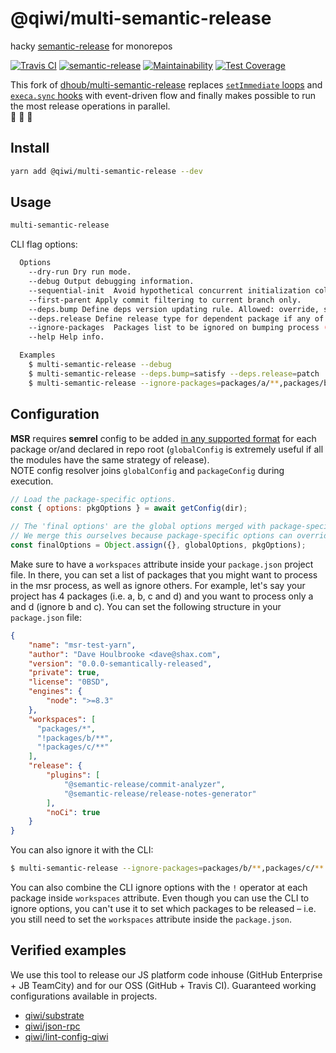 # @qiwi/multi-semantic-release
hacky [semantic-release](https://github.com/semantic-release/semantic-release) for monorepos

[![Travis CI](https://travis-ci.com/qiwi/multi-semantic-release.svg?branch=master)](https://travis-ci.com/qiwi/multi-semantic-release)
[![semantic-release](https://img.shields.io/badge/%20%20%F0%9F%93%A6%F0%9F%9A%80-semantic--release-e10079.svg?style=flat)](https://github.com/semantic-release/semantic-release)
[![Maintainability](https://api.codeclimate.com/v1/badges/c6ee027803a794f1d67d/maintainability)](https://codeclimate.com/github/qiwi/multi-semantic-release/maintainability)
[![Test Coverage](https://api.codeclimate.com/v1/badges/c6ee027803a794f1d67d/test_coverage)](https://codeclimate.com/github/qiwi/multi-semantic-release/test_coverage)

This fork of [dhoub/multi-semantic-release](https://github.com/dhoulb/multi-semantic-release) replaces [`setImmediate` loops](https://github.com/dhoulb/multi-semantic-release/blob/561a8e66133d422d88008c32c479d1148876aba4/lib/wait.js#L13) 
and [`execa.sync` hooks](https://github.com/dhoulb/multi-semantic-release/blob/561a8e66133d422d88008c32c479d1148876aba4/lib/execaHook.js#L5) with event-driven flow and finally makes possible to run the most release operations in parallel.  
🎉 🎉 🎉

## Install

```sh
yarn add @qiwi/multi-semantic-release --dev
```

## Usage

```sh
multi-semantic-release
```

CLI flag options:

```sh
  Options
    --dry-run Dry run mode.
    --debug Output debugging information.
    --sequential-init  Avoid hypothetical concurrent initialization collisions.
    --first-parent Apply commit filtering to current branch only.
    --deps.bump Define deps version updating rule. Allowed: override, satisfy, inherit.
	--deps.release Define release type for dependent package if any of its deps changes. Supported values: patch, minor, major, inherit.
	--ignore-packages  Packages list to be ignored on bumping process (append to the ones that already exist at package.json workspaces)
    --help Help info.

  Examples
    $ multi-semantic-release --debug
	$ multi-semantic-release --deps.bump=satisfy --deps.release=patch
	$ multi-semantic-release --ignore-packages=packages/a/**,packages/b/**
```

## Configuration
**MSR** requires **semrel** config to be added [in any supported format](https://github.com/semantic-release/semantic-release/blob/master/docs/usage/configuration.md#configuration) for each package or/and declared in repo root (`globalConfig` is extremely useful if all the modules have the same strategy of release).  
NOTE config resolver joins `globalConfig` and `packageConfig` during execution.
```javascript
// Load the package-specific options.
const { options: pkgOptions } = await getConfig(dir);

// The 'final options' are the global options merged with package-specific options.
// We merge this ourselves because package-specific options can override global options.
const finalOptions = Object.assign({}, globalOptions, pkgOptions);
```

Make sure to have a `workspaces` attribute inside your `package.json` project file. In there, you can set a list of packages that you might want to process in the msr process, as well as ignore others. For example, let's say your project has 4 packages (i.e. a, b, c and d) and you want to process only a and d (ignore b and c). You can set the following structure in your `package.json` file:

```json
{
	"name": "msr-test-yarn",
	"author": "Dave Houlbrooke <dave@shax.com",
	"version": "0.0.0-semantically-released",
	"private": true,
	"license": "0BSD",
	"engines": {
		"node": ">=8.3"
	},
	"workspaces": [
      "packages/*",
      "!packages/b/**",
      "!packages/c/**"
	],
	"release": {
		"plugins": [
			"@semantic-release/commit-analyzer",
			"@semantic-release/release-notes-generator"
		],
		"noCi": true
	}
}
```

You can also ignore it with the CLI:

```bash
$ multi-semantic-release --ignore-packages=packages/b/**,packages/c/**
```

You can also combine the CLI ignore options with the `!` operator at each package inside `workspaces` attribute. Even though you can use the CLI to ignore options, you can't use it to set which packages to be released – i.e. you still need to set the `workspaces` attribute inside the `package.json`.

## Verified examples
We use this tool to release our JS platform code inhouse (GitHub Enterprise + JB TeamCity) and for our OSS (GitHub + Travis CI). Guaranteed working configurations available in projects.
* [qiwi/substrate](https://github.com/qiwi/substrate)
* [qiwi/json-rpc](https://github.com/qiwi/json-rpc)
* [qiwi/lint-config-qiwi](https://github.com/qiwi/lint-config-qiwi)
